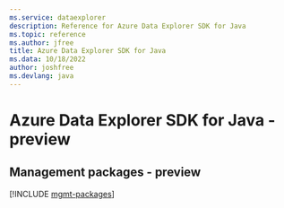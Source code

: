 ```yaml
---
ms.service: dataexplorer
description: Reference for Azure Data Explorer SDK for Java
ms.topic: reference
ms.author: jfree
title: Azure Data Explorer SDK for Java
ms.data: 10/18/2022
author: joshfree
ms.devlang: java
---
```

# Azure Data Explorer SDK for Java - preview

## Management packages - preview
[!INCLUDE [mgmt-packages](data-explorer-mgmt-index.md)]